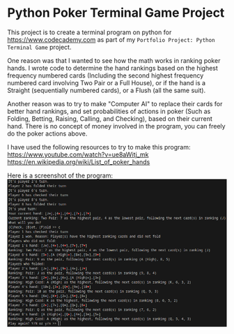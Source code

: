 # Python Poker Terminal Game Project
This project is to create a terminal program on python for https://www.codecademy.com as part of my `Portfolio Project: Python Terminal Game` project.

One reason was that I wanted to see how the math works in ranking poker hands. I wrote code to determine the hand rankings based on the highest frequency numbered cards (Including the second highest frequency numbered card involving Two Pair or a Full House), or if the hand is a Straight (sequentially numbered cards), or a Flush (all the same suit).

Another reason was to try to make "Computer AI" to replace their cards for better hand rankings,
and set probabilities of actions in poker (Such as Folding, Betting, Raising, Calling, and Checking),
based on their current hand. There is no concept of money involved in the program, you can freely do the poker actions above.

I have used the following resources to try to make this program:
https://www.youtube.com/watch?v=ue8aWitj_mk
https://en.wikipedia.org/wiki/List_of_poker_hands

Here is a screenshot of the program:
![](GameScreenshot.png)